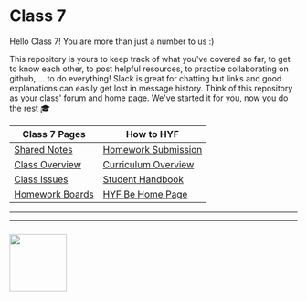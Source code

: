 # Class 7

Hello Class 7! You are more than just a number to us :)

This repository is yours to keep track of what you've covered so far, to get to know each other, to post helpful resources, to practice collaborating on github, ... to do everything!  Slack is great for chatting but links and good explanations can easily get lost in message history.  Think of this repository as your class' forum and home page.  We've started it for you, now you do the rest :mortar_board:

| Class 7 Pages | How to HYF  |
| --- | ---  |
|  [Shared Notes](./shared-notes) |  [Homework Submission](https://github.com/hackyourfuturebelgium/homework-submission) |
| [Class Overview](https://hackyourfuture.be/class-7) |  [Curriculum Overview](https://curriculum.hackyourfuture.be) |
| [Class Issues](github.com/hackyourfuturebelgium/class-7/issues) | [Student Handbook](https://github.com/HackYourFutureBelgium/student-handbook) |
| [Homework Boards](github.com/hackyourfuturebelgium/class-7/projects) | [HYF Be Home Page](https://home.hackyourfuture.be) |


___
___
### <a href="https://hackyourfuture.be" target="_blank"><img src="https://pbs.twimg.com/profile_images/984474625009741824/Bs_qKx6-_400x400.jpg" width="100" height="100"></img></a>
